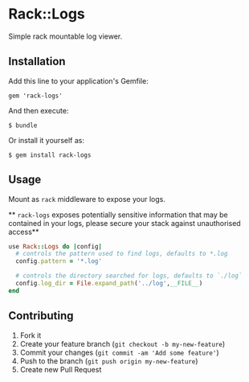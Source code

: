 # Rack::Logs

Simple rack mountable log viewer.

## Installation

Add this line to your application's Gemfile:

    gem 'rack-logs'

And then execute:

    $ bundle

Or install it yourself as:

    $ gem install rack-logs

## Usage

Mount as `rack` middleware to expose your logs.

** `rack-logs` exposes potentially sensitive information that may be contained
in your logs, please secure your stack against unauthorised access**

```Ruby
use Rack::Logs do |config|
  # controls the pattern used to find logs, defaults to *.log
  config.pattern = '*.log'

  # controls the directory searched for logs, defaults to `./log`
  config.log_dir = File.expand_path('../log',__FILE__)
end
```

## Contributing

1. Fork it
2. Create your feature branch (`git checkout -b my-new-feature`)
3. Commit your changes (`git commit -am 'Add some feature'`)
4. Push to the branch (`git push origin my-new-feature`)
5. Create new Pull Request
